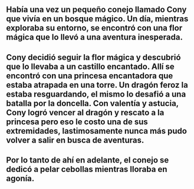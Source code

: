 ## Había una vez un pequeño conejo llamado Cony que vivía en un bosque mágico. Un día, mientras exploraba su entorno, se encontró con una flor mágica que lo llevó a una aventura inesperada.

## Cony decidió seguir la flor mágica y descubrió que lo llevaba a un castillo encantado. Allí se encontró con una princesa encantadora que estaba atrapada en una torre. Un dragón feroz la estaba resguardando, el mismo lo desafió a una batalla por la doncella. Con valentía y astucia, Cony logró vencer al dragón y rescato a la princesa pero eso le costo una de sus extremidades, lastimosamente nunca más pudo volver a salir en busca de aventuras.

## Por lo tanto de ahí en adelante, el conejo se dedicó a pelar cebollas mientras lloraba en agonía.